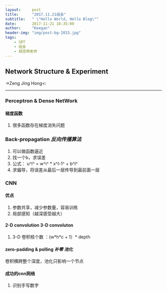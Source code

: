 ```yaml
---
layout:     post
title:      "2017.11.21组会"
subtitle:   " \"Hello World, Hello Blog\""
date:       2017-11-21 18:35:00
author:     "Keegan"
header-img: "img/post-bg-2015.jpg"
tags:
    - SRT
    - 组会
    - 胡坚明老师
---
```



## Network Structure & Experiment

->Zeng Jing Hong<:

---
### Perceptron & Dense NetWork
#### 梯度函数
1. 很多函数存在梯度消失问题

### Back-propagation  *反向传播算法*
1. 可以做函数逼近
2. 找一个b，求误差
3. 公式： u^l^ = w^i^ \* x^l-1^ + b^l^ 
4. 求偏导，将误差从最后一层传导到最前面一层

### CNN
#### 优点
1. 参数共享，减少参数量，容易训练
2. 局部感知（越深感受越大）

#### 2-D convolution 3-D convoluton

1. 3-D 卷积核个数 ：(w\*h\*c + 1）\*  depth

#### zero-padding & polling *补零* *池化*
卷积横跨整个深度，池化只影响一个节点

#### 成功的cnn网络
1. 识别手写数字


